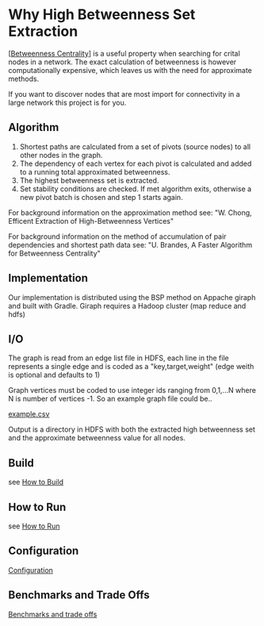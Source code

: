 Why High Betweenness Set Extraction
==========================================================

[[Betweenness Centrality](http://en.wikipedia.org/wiki/Betweenness_centrality)] is a useful property when searching for crital nodes in a network.  The exact calculation of betweenness is however computationally expensive, which leaves us with the need for approximate methods.

If you want to discover nodes that are most import for connectivity in a large network this project is for you.


Algorithm
-----------

1. Shortest paths are calculated from a set of pivots (source nodes) to all other nodes in the graph.
2. The dependency of each vertex for each pivot is calculated and added to a running total approximated betweenness.
3. The highest betweenness set is extracted.
4. Set stability conditions are checked.  If met algorithm exits, otherwise a new pivot batch is chosen and step 1 starts again.


For background information on the approximation method see:
 "W. Chong, Efficent Extraction of High-Betweenness Vertices"
 
 For background information on the method of accumulation of pair dependencies and shortest path data see:
  "U. Brandes, A Faster Algorithm for Betweenness Centrality"


Implementation
---------------------

Our implementation is distributed using the BSP method on Appache giraph and built with Gradle.  Giraph requires a Hadoop cluster (map reduce and hdfs)



I/O
----

The graph is read from an edge list file in HDFS, each line in the file represents a single edge and is coded as a "key,target,weight"  (edge weith is optional and defaults to 1)

Graph vertices must be coded to use integer ids ranging from 0,1,...N where N is number of vertices -1.  So an example graph file could be..

[example.csv](https://github.com/Sotera/high-betweenness-set-extraction/blob/master/example/example.csv)


Output is a directory in HDFS with both the extracted high betweenness set and the approximate betweenness value for all nodes.



Build
-----

see [How to Build](https://github.com/Sotera/high-betweenness-set-extraction/wiki/How-to-Build)


How to Run
----------
see [How to Run](https://github.com/Sotera/high-betweenness-set-extraction/wiki/How-to-Run)


Configuration
-------------

[Configuration](https://github.com/Sotera/high-betweenness-set-extraction/wiki/Configuration-Options)


Benchmarks and Trade Offs
-------------------------

[Benchmarks and trade offs](https://github.com/Sotera/high-betweenness-set-extraction/wiki/Benchmarks-and-trade-offs)

